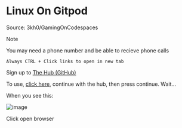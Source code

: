 # Linux On Gitpod
Source: 3kh0/GamingOnCodespaces

> [!NOTE]
> You may need a phone number and be able to recieve phone calls

```Always CTRL + Click links to open in new tab```

Sign up to [The Hub (GitHub)](https://github.com/signup?ref_cta=Sign+up&ref_loc=header+logged+out&ref_page=%2F%3Cuser-name%3E%2F%3Crepo-name%3E&source=header-repo&source_repo=Inglan2%2FLinuxOnGitpod)

To use, [click here](https://gitpod.io/?autostart=true#https://github.com/Inglan2/LinuxOnGitpod), continue with the hub, then press continue. Wait...

When you see this:

![image](https://github.com/Inglan2/LinuxOnGitpod/assets/117789688/3063868d-8e6c-460e-a6ab-cd5ff4de3483)

Click open browser
